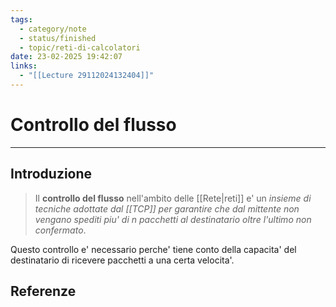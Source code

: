 ```yaml
---
tags:
  - category/note
  - status/finished
  - topic/reti-di-calcolatori
date: 23-02-2025 19:42:07
links:
  - "[[Lecture 29112024132404]]"
---
```

# Controllo del flusso
---
## Introduzione
> Il **controllo del flusso** nell'ambito delle [[Rete|reti]] e' un _insieme di tecniche adottate dal [[TCP]] per garantire che dal mittente non vengano spediti piu' di $n$ pacchetti al destinatario oltre l'ultimo non confermato_.

Questo controllo e' necessario perche' tiene conto della capacita' del destinatario di ricevere pacchetti a una certa velocita'.

## Referenze